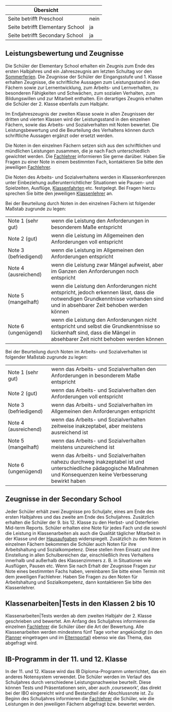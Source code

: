 | Übersicht | |
| --- | --- |
| Seite betrifft Preschool | nein |
| Seite betrifft Elementary School | ja |
| Seite betrifft Secondary School | ja |

## Leistungsbewertung und Zeugnisse 

Die Schüler der Elementary School erhalten ein Zeugnis zum Ende des ersten Halbjahres und ein Jahreszeugnis am letzten Schultag vor den [Sommerferien](/de/Ferienzeiten,_Feiertage_und_Br%C3%BCckentage "Ferienzeiten, Feiertage und Brückentage"). Die Zeugnisse der Schüler der Eingangsstufe und 1. Klasse erhalten Zeugnisse, die schriftliche Aussagen zum Leistungsstand in den Fächern sowie zur Lernentwicklung, zum Arbeits- und Lernverhalten, zu besonderen Fähigkeiten und Schwächen, zum sozialen Verhalten, zum Bildungswillen und zur Mitarbeit enthalten. Ein derartiges Zeugnis erhalten die Schüler der 2. Klasse ebenfalls zum Halbjahr.

Im Endjahreszeugnis der zweiten Klasse sowie in allen Zeugnissen der dritten und vierten Klassen wird der Leistungsstand in den einzelnen Fächern, sowie das Arbeits- und Sozialverhalten mit Noten bewertet. Die Leistungsbewertung und die Beurteilung des Verhaltens können durch schriftliche Aussagen ergänzt oder ersetzt werden.

Die Noten in den einzelnen Fächern setzen sich aus den schriftlichen und mündlichen Leistungen zusammen, die je nach Fach unterschiedlich gewichtet werden. Die [Fachlehrer](/de/Klassenleitung_und_Fachlehrer "Klassenleitung und Fachlehrer") informieren Sie gerne darüber. Haben Sie Fragen zu einer Note in einem bestimmten Fach, kontaktieren Sie bitte den jeweiligen [Fachlehrer](/de/Klassenleitung_und_Fachlehrer "Klassenleitung und Fachlehrer").

Die Noten des Arbeits- und Sozialverhaltens werden in Klassenkonferenzen unter Einbeziehung außerunterrichtlicher Situationen wie Pausen- und Spielzeiten, Ausflüge, [Klassenfahrten](/de/Klassenfahrten "Klassenfahrten") etc. festgelegt. Bei Fragen hierzu sprechen Sie bitte den jeweiligen [Klassenlehrer](/de/Klassenleitung_und_Fachlehrer "Klassenleitung und Fachlehrer") an.

Bei der Beurteilung durch Noten in den einzelnen Fächern ist folgender Maßstab zugrunde zu legen:

<table><tbody><tr><td>Note 1 (sehr gut)</td><td>wenn die Leistung den Anforderungen in besonderem Maße entspricht</td></tr><tr><td>Note 2 (gut)</td><td>wenn die Leistung im Allgemeinen den Anforderungen voll entspricht</td></tr><tr><td>Note 3 (befriedigend)</td><td>wenn die Leistung im Allgemeinen den Anforderungen entspricht</td></tr><tr><td>Note 4 (ausreichend)</td><td>wenn die Leistung zwar Mängel aufweist, aber im Ganzen den Anforderungen noch entspricht</td></tr><tr><td>Note 5 (mangelhaft)</td><td>wenn die Leistung den Anforderungen nicht entspricht, jedoch erkennen lässt, dass die notwendigen Grundkenntnisse vorhanden sind und in absehbarer Zeit behoben werden können</td></tr><tr><td>Note 6 (ungenügend)</td><td>wenn die Leistung den Anforderungen nicht entspricht und selbst die Grundkenntnisse so lückenhaft sind, dass die Mängel in absehbarer Zeit nicht behoben werden können</td></tr></tbody></table>

Bei der Beurteilung durch Noten im Arbeits- und Sozialverhalten ist folgender Maßstab zugrunde zu legen:

<table><tbody><tr><td>Note 1 (sehr gut)</td><td>wenn das Arbeits- und Sozialverhalten den Anforderungen in besonderem Maße entspricht</td></tr><tr><td>Note 2 (gut)</td><td>wenn das Arbeits- und Sozialverhalten den Anforderungen voll entspricht</td></tr><tr><td>Note 3 (befriedigend)</td><td>wenn das Arbeits- und Sozialverhalten im Allgemeinen den Anforderungen entspricht</td></tr><tr><td>Note 4 (ausreichend)</td><td>wenn das Arbeits- und Sozialverhalten zeitweise inakzeptabel, aber meistens ausreichend ist</td></tr><tr><td>Note 5 (mangelhaft)</td><td>wenn das Arbeits- und Sozialverhalten meistens unzureichend ist</td></tr><tr><td>Note 6 (ungenügend)</td><td>wenn das Arbeits- und Sozialverhalten nahezu durchweg inakzeptabel ist und unterschiedliche pädagogische Maßnahmen und Konsequenzen keine Verbesserung bewirkt haben</td></tr></tbody></table>

## Zeugnisse in der Secondary School 

Jeder Schüler erhält zwei Zeugnisse pro Schuljahr, eines am Ende des ersten Halbjahres und das zweite am Ende des Schuljahres. Zusätzlich erhalten die Schüler der 9. bis 12. Klasse zu den Herbst- und Osterferien Mid-term Reports. Schüler erhalten eine Note für jedes Fach und die sowohl die Leistung in Klassenarbeiten als auch die Qualität täglicher Mitarbeit in der Klasse und der [Hausaufgaben](/de/Hausaufgaben_und_Planner "Hausaufgaben und Planner") widerspiegelt. Zusätzlich zu den Noten in einzelnen Fächern bekommen die Schüler auch Noten für ihre Arbeitshaltung und Sozialkompetenz. Diese stellen ihren Einsatz und ihre Einstellung in allen Schulbereichen dar, einschließlich ihres Verhaltens innerhalb und außerhalb des Klassenzimmers z. B. in Situationen wie Ausflügen, Pausen etc. Wenn Sie nach Erhalt der Zeugnisse Fragen zur Note eines bestimmten Fachs haben, vereinbaren Sie bitte einen Termin mit dem jeweiligen Fachlehrer. Haben Sie Fragen zu den Noten für Arbeitshaltung und Sozialkompetenz, dann kontaktieren Sie bitte den Klassenlehrer.

## Klassenarbeiten|Tests in den Klassen 2 bis 10 

Klassenarbeiten|Tests werden ab dem zweiten Halbjahr der 2. Klasse geschrieben und bewertet. Am Anfang des Schuljahres informieren die einzelnen [Fachlehrer](/de/Klassenleitung_und_Fachlehrer "Klassenleitung und Fachlehrer") die Schüler über die Art der Bewertung. Alle Klassenarbeiten werden mindestens fünf Tage vorher angekündigt (in den [Planner](/de/Hausaufgaben_und_Planner "Hausaufgaben und Planner") eingetragen und im [Elternportal](/de/Elternportal "Elternportal")) ebenso wie das Thema, das abgefragt wird.

## IB-Programm in der 11. und 12. Klasse 

In der 11. und 12. Klasse wird das IB Diploma-Programm unterrichtet, das ein anderes Notensystem verwendet. Die Schüler werden im Verlauf des Schuljahres durch verschiedene Leistungsnachweise beurteilt. Diese können Tests und Präsentationen sein, aber auch ‚coursework‘, das direkt bei der IBO eingereicht wird und Bestandteil der Abschlussnote ist. Zu Beginn des Schuljahres informieren die [Fachlehrer](/de/Klassenleitung_und_Fachlehrer "Klassenleitung und Fachlehrer") die Schüler, wie die Leistungen in den jeweiligen Fächern abgefragt bzw. bewertet werden.